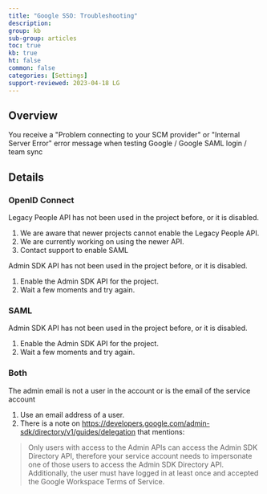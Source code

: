 ```yaml
---
title: "Google SSO: Troubleshooting"
description: 
group: kb
sub-group: articles
toc: true
kb: true
ht: false
common: false
categories: [Settings]
support-reviewed: 2023-04-18 LG
---
```


## Overview

You receive a "Problem connecting to your SCM provider" or "Internal Server
Error" error message when testing Google / Google SAML login / team sync

## Details

### OpenID Connect

Legacy People API has not been used in the project before, or it is disabled.

1. We are aware that newer projects cannot enable the Legacy People API.
2. We are currently working on using the newer API.
3. Contact support to enable SAML

Admin SDK API has not been used in the project before, or it is disabled.

1. Enable the Admin SDK API for the project.
2. Wait a few moments and try again.

### SAML

Admin SDK API has not been used in the project before, or it is disabled.

1. Enable the Admin SDK API for the project.
2. Wait a few moments and try again.

### Both

The admin email is not a user in the account or is the email of the service
account

1. Use an email address of a user.
2. There is a note on <https://developers.google.com/admin-sdk/directory/v1/guides/delegation> that mentions:  

> Only users with access to the Admin APIs can access the Admin SDK Directory API, therefore your service account needs to impersonate one of those users to access the Admin SDK Directory API. Additionally, the user must have logged in at least once and accepted the Google Workspace Terms of Service.

